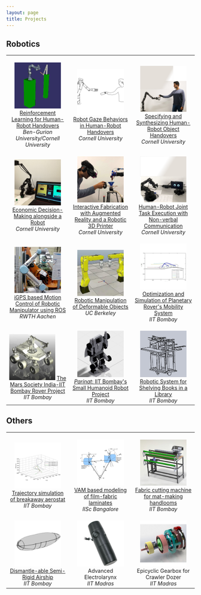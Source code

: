 ```yaml
---
layout: page
title: Projects
---
```

## Robotics
<table>
<tr>
<td width="30%" align="center">
<br>
<img src="/assets/project-images/handover_gps.png" style="width:80%;">
<a href="/projects/2019-10-HandoversGPS"> Reinforcement Learning for Human-Robot Handovers </a>
<br> <em>Ben-Gurion University/Cornell University</em>
</td>

<td width="30%" align="center">
<br>
<img src="/assets/project-images/handover_gaze_sketch.png" style="width:80%;">
<a href="/projects/2019-06-GazeHandovers"> Robot Gaze Behaviors in Human-Robot Handovers </a>
<br> <em>Cornell University</em>
</td>


<td width="30%" align="center">
<br>
<img src="/assets/project-images/hr_handover_alap_1.png" style="width:80%;">
<a href="/projects/2018-08-SynthesizingHandovers"> Specifying and Synthesizing Human-Robot Object Handovers </a>
<br> <em>Cornell University</em>
</td>


</tr>
<tr>

<td width="30%" align="center">
<br>
<img src="/assets/project-images/ebrd-project.jpg" style="width:80%;">
<a href="/projects/2018-01-EDMR"> Economic Decision-Making alongside a Robot </a>
<br> <em>Cornell University</em>
</td>


<td width="30%" align="center">
<br>
<img src="/assets/project-images/roma.jpeg" style="width:80%;">
<a href="/projects/2018-01-RoMA"> Interactive Fabrication with Augmented Reality and a Robotic 3D Printer </a>
<br> <em>Cornell University</em>
</td>


<td width="30%" align="center">
<br>
<img src="/assets/project-images/hri_2017_b.png" style="width:80%;">
<a href="/projects/2017-10-HRC"> Human-Robot Joint Task Execution with Non-verbal Communication </a>
<br> <em>Cornell University</em>
</td>

</tr>
<tr>

<td width="30%" align="center">
<br>
<img src="/assets/project-images/ur5.jpg" style="width:80%;">
<a href="/projects/2016-10-MTP"> iGPS based Motion Control of Robotic Manipulator using ROS </a>
<br> <em>RWTH Aachen</em>
</td>


<td width="30%" align="center">
<br>
<img src="/assets/project-images/LRmate200iD.jpg"  style="width:80%;">
<a href="/projects/2016-05-UCB">Robotic Manipulation of Deformable Objects</a>
<br><em>UC Berkeley</em>
</td>


<td width="30%" align="center">
<br>
<img src="/assets/project-images/rockerbogie.png" style="width:80%;">
<a href="/projects/2013-08-BTP">Optimization and Simulation of Planetary Rover's Mobility System</a>
<br><em>IIT Bombay</em>
</td>

</tr>
<tr>

<td width="30%" align="center">
<br>
<img src="/assets/project-images/msi.jpg" style="width:80%;">
<a href="/projects/2013-02-MSI"> The Mars Society India-IIT Bombay Rover Project </a>
<br> <em>IIT Bombay</em>
</td>


<td width="30%" align="center">
<br>
<img src="/assets/project-images/parinat2.jpg" style="width:80%;">
<a href="/projects/2012-09-Parinat"> <em>Parinat</em>: IIT Bombay's Small Humanoid Robot Project </a>
<br><em>IIT Bombay</em>
</td>


<td width="30%" align="center">
<br>
<img src="/assets/project-images/bkb1.jpg" style="width:80%;">
<a href="/projects/2011-09-BKB"> Robotic System for Shelving Books in a Library</a>
<br><em>IIT Bombay</em></td>
</tr>

</table>

## Others
<table>
<tr>
<td width="30%" align="center">
<br>
<img src="/assets/project-images/breakaway.png" style="width:80%;">
<a href="/projects/2014-09-BreakawayAerostat">Trajectory simulation of breakaway aerostat</a>
<br><em>IIT Bombay</em></td>

<td width="30%" align="center">
<br>
<img src="/assets/project-images/vam.png" style="width:80%;">
<a href="/projects/2013-05-VAM">VAM based modeling of film-fabric laminates</a>
<br> <em>IISc Bangalore</em></td>

<td width="30%" align="center">
<br>
<img src="/assets/project-images/fabric.jpg" style="width:80%;">
<a href="/projects/2012-01-FabricCutting">Fabric cutting machine for mat-making handlooms</a>
<br><em>IIT Bombay</em></td>
</tr>
<tr>
<td width="30%" align="center">
<br>
<img src="/assets/project-images/semirigid.png" style="width:80%;">
<a href="/projects/2014-09-SemirigidAirship">Dismantle-able Semi-Rigid Airship</a>
<br> <em>IIT Bombay</em></td>

<td width="30%" align="center">
<br>
<img src="/assets/project-images/electrolarynx.jpg" style="width:80%;">
Advanced Electrolarynx
<br><em>IIT Madras</em></td>

<td width="30%" align="center">
<br>
<img src="/assets/project-images/epicyclic.png" style="width:80%;">
Epicyclic Gearbox for Crawler Dozer
<br><em>IIT Madras</em></td>
</tr>
</table>
